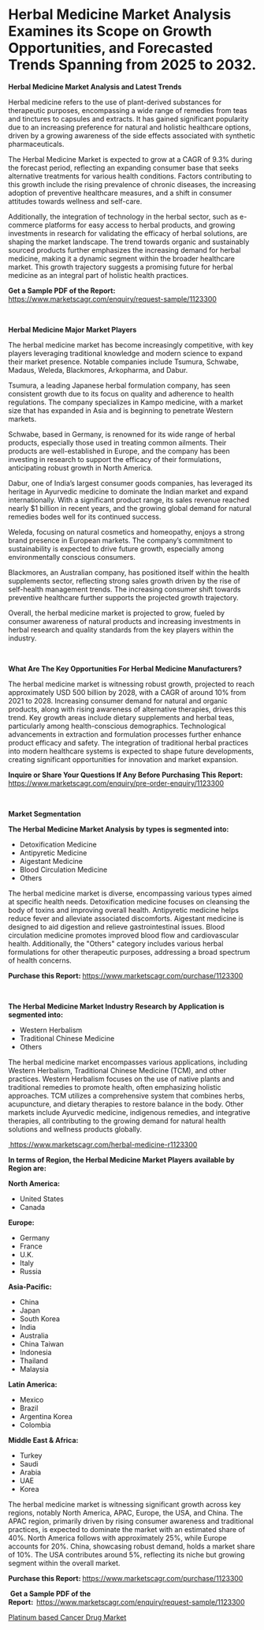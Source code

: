 <p><h1>Herbal Medicine Market Analysis Examines its Scope on Growth Opportunities, and Forecasted Trends Spanning from 2025 to 2032.</h1></p><p><strong>Herbal Medicine Market Analysis and Latest Trends</strong></p>
<p><p>Herbal medicine refers to the use of plant-derived substances for therapeutic purposes, encompassing a wide range of remedies from teas and tinctures to capsules and extracts. It has gained significant popularity due to an increasing preference for natural and holistic healthcare options, driven by a growing awareness of the side effects associated with synthetic pharmaceuticals. </p><p>The Herbal Medicine Market is expected to grow at a CAGR of 9.3% during the forecast period, reflecting an expanding consumer base that seeks alternative treatments for various health conditions. Factors contributing to this growth include the rising prevalence of chronic diseases, the increasing adoption of preventive healthcare measures, and a shift in consumer attitudes towards wellness and self-care. </p><p>Additionally, the integration of technology in the herbal sector, such as e-commerce platforms for easy access to herbal products, and growing investments in research for validating the efficacy of herbal solutions, are shaping the market landscape. The trend towards organic and sustainably sourced products further emphasizes the increasing demand for herbal medicine, making it a dynamic segment within the broader healthcare market. This growth trajectory suggests a promising future for herbal medicine as an integral part of holistic health practices.</p></p>
<p><strong>Get a Sample PDF of the Report:&nbsp;</strong> <a href="https://www.marketscagr.com/enquiry/request-sample/1123300?utm_campaign=2866&utm_medium=2&utm_source=Github&utm_content=ia&utm_term=09032025&utm_id=herbal-medicine">https://www.marketscagr.com/enquiry/request-sample/1123300</a></p>
<p>&nbsp;</p>
<p><strong>Herbal Medicine Major Market Players</strong></p>
<p><p>The herbal medicine market has become increasingly competitive, with key players leveraging traditional knowledge and modern science to expand their market presence. Notable companies include Tsumura, Schwabe, Madaus, Weleda, Blackmores, Arkopharma, and Dabur.</p><p>Tsumura, a leading Japanese herbal formulation company, has seen consistent growth due to its focus on quality and adherence to health regulations. The company specializes in Kampo medicine, with a market size that has expanded in Asia and is beginning to penetrate Western markets. </p><p>Schwabe, based in Germany, is renowned for its wide range of herbal products, especially those used in treating common ailments. Their products are well-established in Europe, and the company has been investing in research to support the efficacy of their formulations, anticipating robust growth in North America.</p><p>Dabur, one of India’s largest consumer goods companies, has leveraged its heritage in Ayurvedic medicine to dominate the Indian market and expand internationally. With a significant product range, its sales revenue reached nearly $1 billion in recent years, and the growing global demand for natural remedies bodes well for its continued success.</p><p>Weleda, focusing on natural cosmetics and homeopathy, enjoys a strong brand presence in European markets. The company’s commitment to sustainability is expected to drive future growth, especially among environmentally conscious consumers.</p><p>Blackmores, an Australian company, has positioned itself within the health supplements sector, reflecting strong sales growth driven by the rise of self-health management trends. The increasing consumer shift towards preventive healthcare further supports the projected growth trajectory.</p><p>Overall, the herbal medicine market is projected to grow, fueled by consumer awareness of natural products and increasing investments in herbal research and quality standards from the key players within the industry.</p></p>
<p>&nbsp;</p>
<p><strong>What Are The Key Opportunities For Herbal Medicine Manufacturers?</strong></p>
<p><p>The herbal medicine market is witnessing robust growth, projected to reach approximately USD 500 billion by 2028, with a CAGR of around 10% from 2021 to 2028. Increasing consumer demand for natural and organic products, along with rising awareness of alternative therapies, drives this trend. Key growth areas include dietary supplements and herbal teas, particularly among health-conscious demographics. Technological advancements in extraction and formulation processes further enhance product efficacy and safety. The integration of traditional herbal practices into modern healthcare systems is expected to shape future developments, creating significant opportunities for innovation and market expansion.</p></p>
<p><strong>Inquire or Share Your Questions If Any Before Purchasing This Report:</strong> <a href="https://www.marketscagr.com/enquiry/pre-order-enquiry/1123300?utm_campaign=2866&utm_medium=2&utm_source=Github&utm_content=ia&utm_term=09032025&utm_id=herbal-medicine">https://www.marketscagr.com/enquiry/pre-order-enquiry/1123300</a></p>
<p>&nbsp;</p>
<p><strong>Market Segmentation</strong></p>
<p><strong>The Herbal Medicine Market Analysis by types is segmented into:</strong></p>
<p><ul><li>Detoxification Medicine</li><li>Antipyretic Medicine</li><li>Aigestant Medicine</li><li>Blood Circulation Medicine</li><li>Others</li></ul></p>
<p><p>The herbal medicine market is diverse, encompassing various types aimed at specific health needs. Detoxification medicine focuses on cleansing the body of toxins and improving overall health. Antipyretic medicine helps reduce fever and alleviate associated discomforts. Aigestant medicine is designed to aid digestion and relieve gastrointestinal issues. Blood circulation medicine promotes improved blood flow and cardiovascular health. Additionally, the "Others" category includes various herbal formulations for other therapeutic purposes, addressing a broad spectrum of health concerns.</p></p>
<p><strong>Purchase this Report:&nbsp;</strong><a href="https://www.marketscagr.com/purchase/1123300?utm_campaign=2866&utm_medium=2&utm_source=Github&utm_content=ia&utm_term=09032025&utm_id=herbal-medicine">https://www.marketscagr.com/purchase/1123300</a></p>
<p>&nbsp;</p>
<p><strong>The Herbal Medicine Market Industry Research by Application is segmented into:</strong></p>
<p><ul><li>Western Herbalism</li><li>Traditional Chinese Medicine</li><li>Others</li></ul></p>
<p><p>The herbal medicine market encompasses various applications, including Western Herbalism, Traditional Chinese Medicine (TCM), and other practices. Western Herbalism focuses on the use of native plants and traditional remedies to promote health, often emphasizing holistic approaches. TCM utilizes a comprehensive system that combines herbs, acupuncture, and dietary therapies to restore balance in the body. Other markets include Ayurvedic medicine, indigenous remedies, and integrative therapies, all contributing to the growing demand for natural health solutions and wellness products globally.</p></p>
<p><a href="https://www.marketscagr.com/herbal-medicine-r1123300?utm_campaign=2866&utm_medium=2&utm_source=Github&utm_content=ia&utm_term=09032025&utm_id=herbal-medicine">&nbsp;https://www.marketscagr.com/herbal-medicine-r1123300</a></p>
<p><strong>In terms of Region, the Herbal Medicine Market Players available by Region are:</strong></p>
<p>
    <p> <strong> North America: </strong>
        <ul>
            <li>United States</li>
            <li>Canada</li>
        </ul>
        </p> 
    <p> <strong> Europe: </strong>
        <ul>
            <li>Germany</li>
            <li>France</li>
            <li>U.K.</li>
            <li>Italy</li>
            <li>Russia</li>
        </ul>
        </p> 
    <p> <strong> Asia-Pacific: </strong>
        <ul>
            <li>China</li>
            <li>Japan</li>
            <li>South Korea</li>
            <li>India</li>
            <li>Australia</li>
            <li>China Taiwan</li>
            <li>Indonesia</li>
            <li>Thailand</li>
            <li>Malaysia</li>
        </ul>
        </p> 
    <p> <strong> Latin America: </strong>
        <ul>
            <li>Mexico</li>
            <li>Brazil</li>
            <li>Argentina Korea</li>
            <li>Colombia</li>
        </ul>
        </p> 
    <p> <strong> Middle East & Africa: </strong>
        <ul>
            <li>Turkey</li>
            <li>Saudi</li>
            <li>Arabia</li>
            <li>UAE</li>
            <li>Korea</li>
        </ul>
    </p>
    </p>
<p><p>The herbal medicine market is witnessing significant growth across key regions, notably North America, APAC, Europe, the USA, and China. The APAC region, primarily driven by rising consumer awareness and traditional practices, is expected to dominate the market with an estimated share of 40%. North America follows with approximately 25%, while Europe accounts for 20%. China, showcasing robust demand, holds a market share of 10%. The USA contributes around 5%, reflecting its niche but growing segment within the overall market.</p></p>
<p><strong>Purchase this Report: </strong><a href="https://www.marketscagr.com/purchase/1123300?utm_campaign=2866&utm_medium=2&utm_source=Github&utm_content=ia&utm_term=09032025&utm_id=herbal-medicine">https://www.marketscagr.com/purchase/1123300</a></p>
<p>&nbsp;<strong>Get a Sample PDF of the Report:&nbsp;&nbsp;</strong><a href="https://www.marketscagr.com/enquiry/request-sample/1123300?utm_campaign=2866&utm_medium=2&utm_source=Github&utm_content=ia&utm_term=09032025&utm_id=herbal-medicine">https://www.marketscagr.com/enquiry/request-sample/1123300</a></p>
<p><strong></strong></p>
<p><p><a href="https://github.com/abedlagagica4/Market-Research-Report-List-1/blob/main/platinum-based-cancer-drug-market.md?utm_campaign=2866&utm_medium=2&utm_source=Github&utm_content=ia&utm_term=09032025&utm_id=herbal-medicine">Platinum based Cancer Drug Market</a></p></p>